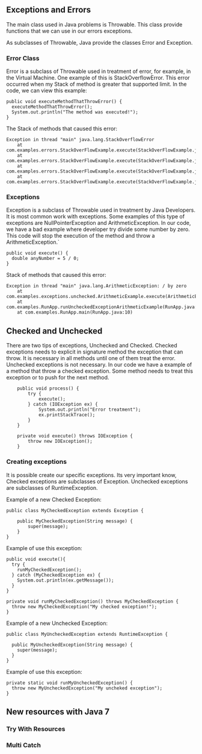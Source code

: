 ## Exceptions and Errors
The main class used in Java problems is Throwable. This class provide functions that we can use in our errors exceptions.

As subclasses of Throwable, Java provide the classes Error and Exception.

### Error Class
Error is a subclass of Throwable used in treatment of error, for example, in the Virtual Machine. One example of this is StackOverflowError. This error occurred when my Stack of method is greater that supported limit. In the code, we can view this example:
```
public void executeMethodThatThrowError() {
  executeMethodThatThrowError();
  System.out.println("The method was executed!");
}
```
The Stack of methods that caused this error:
```
Exception in thread "main" java.lang.StackOverflowError
	at com.examples.errors.StackOverFlowExample.execute(StackOverFlowExample.java:6)
	at com.examples.errors.StackOverFlowExample.execute(StackOverFlowExample.java:6)
	at com.examples.errors.StackOverFlowExample.execute(StackOverFlowExample.java:6)
	at com.examples.errors.StackOverFlowExample.execute(StackOverFlowExample.java:6)
```

### Exceptions
Exception is a subclass of Throwable used in treatment by Java Developers. It is most common work with exceptions. Some examples of this type of exceptions are NullPointerException and ArithmeticException. 
In our code, we have a bad example where developer try divide some number by zero. This code will stop the execution of the method and throw a ArithmeticException.`
```
public void execute() {
  double anyNumber = 5 / 0;
}

```
Stack of methods that caused this error:
```
Exception in thread "main" java.lang.ArithmeticException: / by zero
	at com.examples.exceptions.unchecked.ArithmeticExample.execute(ArithmeticExample.java:6)
	at com.examples.RunApp.runUncheckedExceptionArithmeticExample(RunApp.java:20)
	at com.examples.RunApp.main(RunApp.java:10)

```

## Checked and Unchecked
There are two tips of exceptions, Unchecked and Checked. Checked exceptions needs to explicit in signature method the exception that can throw. It is necessary in all methods until one of them treat the error. Unchecked exceptions is not necessary.
In our code we have a example of a method that throw a checked exception. Some method needs to treat this exception or to push for the next method.
```
	public void process() {
		try {
			execute();
		} catch (IOException ex) {
			System.out.println("Error treatment");
			ex.printStackTrace();
		}
	}

	private void execute() throws IOException {
		throw new IOException();
	}
```

### Creating exceptions
It is possible create our specific exceptions. Its very important know, Checked exceptions are subclasses of Exception. Unchecked exceptions are subclasses of RuntimeException. 

Example of a new Checked Exception:
```
public class MyCheckedException extends Exception {

	public MyCheckedException(String message) {
		super(message);
	}
}
```
Example of use this exception:
```
public void execute(){
  try {
    runMyCheckedException();
  } catch (MyCheckedException ex) {
    System.out.println(ex.getMessage());
  }
}

private void runMyCheckedException() throws MyCheckedException {
  throw new MyCheckedException("My checked exception!");
}
```

Example of a new Unchecked Exception:
```
public class MyUncheckedException extends RuntimeException {

  public MyUncheckedException(String message) {
    super(message);
  }
}
```
Example of use this exception:
```
private static void runMyUncheckedException() {
  throw new MyUncheckedException("My uncheked exception");
}
```


## New resources with Java 7

### Try With Resources

### Multi Catch


